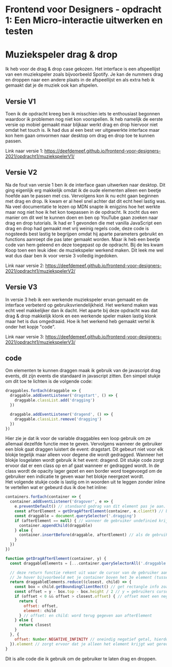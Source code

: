 # Frontend voor Designers - opdracht 1: Een Micro-interactie uitwerken en testen

# Muziekspeler drag & drop
Ik heb voor de drag & drop case gekozen.
Het interface is een afspeellijst van een muziekspeler zoals bijvoorbeeld Spotify. Je kan de nummers drag en droppen naar een andere plaats in de afspeellijst en als extra heb ik gemaakt dat je de muziek ook kan afspelen.

## Versie V1
Toen ik de opdracht kreeg ben ik misschien iets te enthousiast begonnen waardoor ik problemen nog niet kon voorspellen. Ik heb namelijk de eerste versie op mobiel gemaakt maar blijkaar werkt drag en drop hiervoor niet omdat het touch is. Ik had dus al een best ver uitgewerkte interface maar kon hem gaan omvormen naar desktop om drag en drop toe te kunnen passen. 

Link naar versie 1: https://deefdemeef.github.io/frontend-voor-designers-2021/opdracht1/muziekspelerV1/

## Versie V2
Na de fout van versie 1 ben ik de interface gaan uitwerken naar desktop. Dit ging eigenlijk erg makkelijk omdat ik de oude elementen alleen een beetje hoefde aan te passen met css. 
Vervolgens kon ik nu echt gaan beginnen met drag en drop.
Ik kwam er al heel snel achter dat dit echt heel lastig was. Na veel documentatie te lezen op MDN snapte ik enigzins hoe het werkte maar nog niet hoe ik het kon toepassen in de opdracht. Ik zocht dus een manier om dit wel te kunnen doen en ben op YouTube gaan zoeken naar drag en drop tutorials. Ik had er 1 gevonden die met vanilla JavaScript een drag en drop had gemaakt met vrij weinig regels code, deze code is nogsteeds best lastig te begrijpen omdat hij aparte parameters gebruikt en functions aanroept die pas later gemaakt worden. Maar ik heb een beetje code van hem geleend en deze toegepast op de opdracht. Bij de les kwam Koop toen een leuk idee: de muziekspeler werkend maken. Dit leek me wel wat dus daar ben ik voor versie 3 volledig ingedoken.

Link naar versie 2: https://deefdemeef.github.io/frontend-voor-designers-2021/opdracht1/muziekspelerV2/

## Versie V3
In versie 3 heb ik een werkende muziekspeler ervan gemaakt en de interface verbeterd op gebruiksvriendelijkheid. Het werkend maken was echt veel makkelijker dan ik dacht. Het aparte bij deze opdracht was dat drag & drop makkelijk klonk en een werkende speler maken lastig klonk maar het is dus omgedraaid. Hoe ik het werkend heb gemaakt vertel ik onder het kopje "code".

Link naar versie 3: https://deefdemeef.github.io/frontend-voor-designers-2021/opdracht1/muziekspelerV3/

## code
Om elementen te kunnen draggen maak ik gebruik van de javascript drag events, dit zijn events die standaard in javascript zitten.
Een simpel stukje om dit toe te lichten is de volgende code:
```JavaScript
draggables.forEach(draggable => {
  draggable.addEventListener('dragstart', () => {
    draggable.classList.add('dragging')
  })

  draggable.addEventListener('dragend', () => {
    draggable.classList.remove('dragging')
  })
})
```
Hier zie je dat ik voor de variable draggables een loop gebruik om ze allemaal dezelfde functie mee te geven. Vervolgens wanneer de gebruiker een blok gaat draggen luistert de event: dragstart. Dit gebeurt niet voor elk blokje tegelijk maar alleen voor degene die wordt gedragged. Wanneer het blokje losgelaten wordt gebruik ik het event: dragend. Dit stukje code zorgt ervoor dat er een class op en af gaat wanneer er gedragged wordt. In de class wordt de opacity lager gezet en een border word toegevoegd om de gebruiker een indicatie te geven waar het blokje neergezet wordt.
\
Het volgende stukje code is lastig om in woorden uit te leggen zonder inline te vertellen wat er gebeurd dus ik doe het inline:
```JavaScript
containers.forEach(container => {
  container.addEventListener('dragover', e => {
    e.preventDefault() // standaard gedrag van dit element pas je aan.
    const afterElement = getDragAfterElement(container, e.clientY) // bepaal boven welk element de gebruiker een element sleept
    const draggable = document.querySelector('.dragging')
    if (afterElement == null) { // wanneer de gebruiker undefinied krijgt en dus onderaan de drag container is append child onder aan de array.
      container.appendChild(draggable)
    } else {
      container.insertBefore(draggable, afterElement) // als de gebruiker het element tussen 2 elementen heeft parse de nieuwe child: draggable en insert hem voor het getal wat afterelement geeft.
    }
  })
})

function getDragAfterElement(container, y) {
  const draggableElements = [...container.querySelectorAll('.draggable:not(.dragging)')] // maak een array van de drag containers zodat we kunnen inserten en appenden

  // deze return functie rekent uit waar de cursor van de gebruiker aan het draggen is. Vervolgens retruned hij het element waar hij boven zit.
  // Je hover bijvoorbeeld met je container boven het 3e element (tussen 2 en 3 in dus) dan returned deze functie element 3 terug.
  return draggableElements.reduce((closest, child) => {
    const box = child.getBoundingClientRect() // get rectangle info zoals top, height, width etc.
    const offset = y - box.top - box.height / 2 // y = gebruikers cursor - box top - box hoogte gedeeld door 2 (het midden van de box dus)
    if (offset < 0 && offset > closest.offset) { // offset moet een negatief getal zijn omdat we anders onder een element hoveren met de drag container
      return {
        offset: offset,
        element: child
      } // offset: en child: word terug gegeven aan afterElement
    } else {
      return closest
    }
  }, {
    offset: Number.NEGATIVE_INFINITY // oneindig negatief getal, hierdoor zal de originele offset altijd groter zijn dan deze offset
  }).element // zorgt ervoor dat je alleen het element krijgt wat gereduced is.
}
```
Dit is alle code die ik gebruik om de gebruiker te laten drag en droppen.
